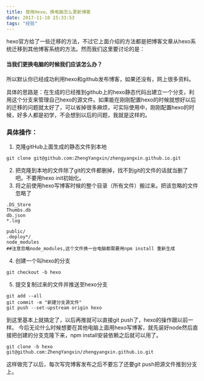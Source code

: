 ```yaml
---
title: 使用Hexo，换电脑怎么更新博客
date: 2017-11-10 15:33:53
tags: "经验"
---
```

hexo官方给了一些迁移的方法，不过它上面介绍的方法都是把博客文章从hexo系统迁移到其他博客系统的方法。然而我们这里要讨论的是：
#### 当我们更换电脑的时候我们应该怎么办？
所以默认你已经成功利用hexo和github发布博客，如果还没有，网上很多资料。
<!--more-->
具体的思路是：在生成的已经推到github上的hexo静态代码出建立一个分支，利用这个分支来管理自己hexo的源文件。如果能在刚刚配置hexo的时候就想好以后的迁移的问题就太好了，可以省掉很多麻烦，可实际使用中，刚刚配置hexo的时候，好多人都是初学，不会想到以后的问题，我就是这样的。

### 具体操作：
1. 克隆gitHub上面生成的静态文件到本地
```
git clone git@github.com:ZhengYangxin/zhengyangxin.github.io.git
```
2. 把克隆到本地的文件除了git的文件都删掉，找不到git的文件的话就当删了吧。不要用hexo init初始化。
3. 将之前使用hexo写博客时候的整个目录（所有文件）搬过来。把该忽略的文件忽略了
```
.DS_Store
Thumbs.db
db.json
*.log

public/
.deploy*/
node_modules
##注意忽略node_modules,这个文件换一台电脑都需要用npm install 重新生成
```
4. 创建一个叫hexo的分支
```
git checkout -b hexo
```
5. 提交复制过来的文件并推送至hexo分支
```
git add --all
git commit -m "新建分支源文件"
git push --set-upstream origin hexo
```

到这里基本上就搞定了，以后再推就可以直接git push了，hexo的操作跟以前一样。
今后无论什么时候想要在其他电脑上面用hexo写博客，就先装好node然后直接把创建的分支克隆下来，npm install安装依赖之后就可以用了。

```
git clone -b hexo git@github.com:ZhengYangxin/zhengyangxin.github.io.git
```

这样做完了以后，每次写完博客发布之后不要忘了还要git push把源文件推到分支上。